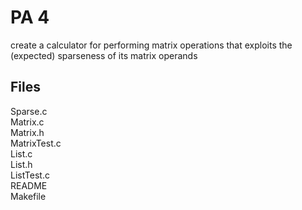 # PA 4
create a calculator for performing matrix operations that exploits the (expected) sparseness of its matrix operands

## Files
Sparse.c\
Matrix.c\
Matrix.h\
MatrixTest.c\
List.c\
List.h\
ListTest.c\
README\
Makefile
